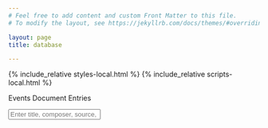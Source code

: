 ```yaml
---
# Feel free to add content and custom Front Matter to this file.
# To modify the layout, see https://jekyllrb.com/docs/themes/#overriding-theme-defaults

layout: page
title: database

---
```


{% include_relative styles-local.html %}
{% include_relative scripts-local.html %}

<div id="sheet-select">
	<span class="sheet-button selected" data-sheet="Events">Events</span>
	<span class="sheet-button" data-sheet="Documents">Document Entries</span>
</div>

<input type="text" id="input" onkeyup="UserSearch()" placeholder="Enter title, composer, source, or date"><span id="search-count"></span>

<div id="browse-interface">
	<div class="sheet-display" data-sheet="Events">
		<div class="search-interface"></div>
		<div class="results-list"></div>
	</div>
	<div class="sheet-display hidden" data-sheet="Documents">
		<div class="search-interface"></div>
		<div class="results-list"></div>
	</div>
</div>